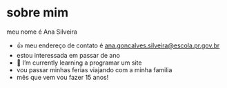 # sobre mim 
meu nome é Ana Silveira 
- 👍 meu endereço de contato é ana.goncalves.silveira@escola.pr.gov.br        
- estou interessada em passar de ano  
- 🌱 I’m currently learning  a programar um site
-  vou passar minhas ferias viajando com a minha familia
-  mês que vem vou fazer 15 anos!
